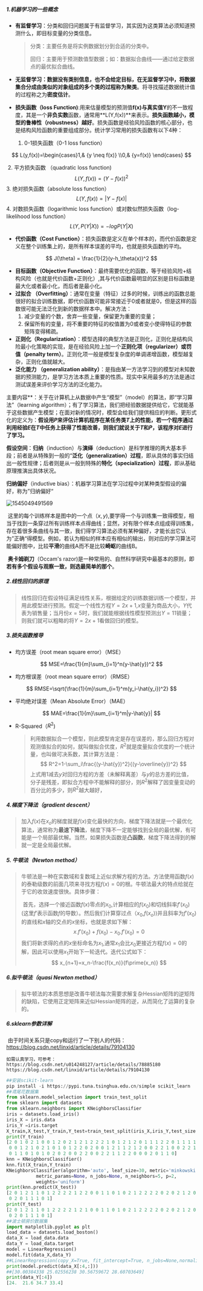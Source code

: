 ##### 1.机器学习的一些概念

- **有监督学习**：分类和回归问题属于有监督学习，其实因为这类算法必须知道预测什么，即目标变量的分类信息。

  > 分类：主要任务是将实例数据划分到合适的分类中。
  >
  > 回归：主要用于预测数值型数据；如：数据拟合曲线——通过给定数据点的最优拟合曲线。

- **无监督学习：**数据没有类别信息，也不会给定目标，在无监督学习中，将数据集合分成由类似的对象组成的多个类的过程称为**聚类**。将寻找描述数据统计值的过程称之为**密度估计**。


- **损失函数（loss Function)**:用来估量模型的预测值**f(x)**与真实值**Y**的不一致程度，其是一个**非负实数**函数，通常用**L(Y,f(x))**来表示。**损失函数越小，模型的鲁棒性（robustness）越好**。损失函数是经验风险函数的核心部分，也是结构风险函数的重要组成部分。统计学习常用的损失函数有以下4种：
  1. 0-1损失函数（0-1 loss function）

$$
L(y,f(x))=\begin{cases}1,& {y \neq f(x)} \\0,& {y=f(x)} \end{cases}
$$

​          2. 平方损失函数 （quadratic loss function)​      
$$
L(Y,f(x))=(Y-f(x))^2
$$
​          3. 绝对损失函数（absolute loss function）
$$
L(Y,f(x))=|Y-f(x)|
$$
​          4. 对数损失函数（logarithmic loss function）或对数似然损失函数（log-likelihood loss function）
$$
L(Y,P(Y|X))=-logP(Y|X)
$$

- **代价函数（Cost Function）**：损失函数是定义在单个样本的，而代价函数是定义在整个训练集上的，是所有样本误差的平均，也就是损失函数的平均。

$$
J(\theta) = \frac{1}{2}(y-h_\theta(x))^2
$$

- **目标函数（Objective Function）**：最终需要优化的函数，等于经验风险+结构风险（也就是代价函数+正则化）,其与代价函数最明显的区别是目标函数是最大化或者最小化，而后者是最小化。
- **过拟合 （Overfitting）**：通常在变量（特征）过多的时候，训练出的函数总能很好的拟合训练数据，即代价函数可能非常接近于0或者就是0，但是这样的函数很可能无法泛化到新的数据样本中。解决方法：
  1. 减少变量的个数，舍弃一些变量，保留更为重要的变量；
  2. 保留所有的变量，将不重要的特征的权值置为0或者变小使得特征的参数矩阵变得稀疏。
- **正则化（Regularization）**：模型选择的典型方法是正则化，正则化是结构风险最小化策略的实现，是在经验风险上加一个**正则化项（regularizer）**或**罚值（penalty term）**。正则化项一般是模型复杂度的单调递增函数，模型越复杂，正则化值就越大。
- **泛化能力 （generalization ability）**：是指由某一方法学习到的模型对未知数据的预测能力，是学习方法本质上重要的性质。现实中采用最多的方法是通过测试误差来评价学习方法的泛化能力。

主要内容**：关于在计算机上从数据中产生“模型”（model）的算法，即“学习算法”（learning algorithm）；有了学习算法，我们把经验数据提供给它，它就能基于这些数据产生模型；在面对新的情况时，模型会给我们提供相应的判断。更形式化的定义为：**假设用$P$来评估计算机程序在某任务类$T$上的性能，若一个程序通过利用经验$E$在$T$中任务上获得了性能改善，则我们就说关于$T$和$P$，该程序对$E$进行了学习。**

**假设空间**：**归纳**（induction）与**演绎**（deduction）是科学推理的两大基本手段；前者是从特殊到一般的“**泛化（generalization）过程**，即从具体的事实归结出一般性规律；后者则是从一般到特殊的**特化（specialization）过程**，即从基础原理推演出具体状况。

**归纳偏好**（inductive bias）：机器学习算法在学习过程中对某种类型假设的偏好，称为”归纳偏好“

![1545049491569](C:\Users\18019\AppData\Roaming\Typora\typora-user-images\1545049491569.png)

​        这里的每个训练样本是图中的一个点（$x,y$),要学得一个与训练集一致得模型，相当于找到一条穿过所有训练样本点得曲线；显然，对有限个样本点组成得训练集，存在着很多条曲线与其一致，我们得学习算法必须有某种偏好，才能长出它认为”正确“得模型。例如，若认为相似的样本应有相似的输出，则对应的学习算法可能偏好图中，比较**平滑**的曲线A而不是比较**崎岖**的曲线B。

​        **奥卡姆剃刀**（Occam's razor)是一种常用的、自然科学研究中最基本的原则，即**若有多个假设与观察一致，则选最简单的那个**。

##### 2.线性回归的原理

> 线性回归在假设特征满足线性关系，根据给定的训练数据训练一个模型，并用此模型进行预测。假定一个线性方程$Y=2x+1​$,$x​$变量为商品大小，$Y​$代表为销售量；当月份$x=5​$时，我们就能根据线性模型预测出$Y=11​$销量；则我们就可以粗略的将$Y=2x+1​$看做回归的模型。
>

##### 3.损失函数推导

- 均方误差（root mean  square error）（MSE）

$$
MSE=\frac{1}{m}\sum_{i=1}^n(y-\hat{y})^2
$$

- 均方根误差（root mean square error）（RMSE）

$$
RMSE=\sqrt{\frac{1}{m}\sum_{i=1}^m(y_i-\hat{y_i})^2}
$$

- 平均绝对误差（Mean Absolute Error）（MAE）

$$
MAE=\frac{1}{m}\sum_{i=1}^m|y-\hat{y}|
$$

- R-Squared（$R^2$)

  > 利用数据拟合一个模型，则此模型肯定是存在误差的，那么回归方程对观测值拟合的如何，就叫做拟合优度，$R^2$就是度量拟合优度的一个统计量，也叫做可决系数，其计算方法是：
  > $$
  > R^2=1-\sum_i\frac{(y-\hat{y})^2}{(y-\overline{y})^2}
  > $$
  > 上式用1减去$y$对回归方程的方差（未解释离差）与$y$的总方差的比值，分子是残差，即拟合方程中不能解释的部分，则$R^2$解释了因变量变动的百分比的多少，则$R^2$越大越好，

##### 4.梯度下降法（gradient  descent）

> 加入$f(x)$在$x_o$的梯度就是$f(x)$变化最快的方向，梯度下降法就是一个最优化算法，通常称为**最速下降法**，梯度下降不一定能够找到全局的最优解，有可能是一个局部最优解。当然，如果损失函数是**凸函数**，梯度下降法得到的解就一定是全局最优解。

##### 5. 牛顿法（Newton method）

> 牛顿法是一种在实数域和复数域上近似求解方程的方法。方法使用函数$f(x)$的泰勒级数的前面几项来寻找方程$f(x)=0$的根。牛顿法最大的特点给就在于它的收敛速度很快。具体步骤：
>
> ​    首先，选择一个接近函数$f(x)$零点的$x_0$,计算相应的$f(x_0)$和切线斜率$f\prime(x_0)$(这里$f\prime$表示函数$f$的导数）。然后我们计算穿过点（$x_0$,$f(x_o)$)并且斜率为$f\prime(x_0)$的直线和$x$轴的交点的$x$坐标，也就是求如下解：
> $$
> x.f\prime(x_0)+f(x_0)-x_0.f\prime(x_0)=0
> $$
> ​    我们将新求得的点的$x$坐标命名为$x_1$,通常$x_1$会比$x_0$更接近方程$f(x)=0$的解，因此可以使用$x_1$开始下一轮迭代。迭代公式如下：
> $$
> x_{n+1}=x_n-\frac{f(x_n)}{f\prime(x_n)}
> $$
>

##### 6.拟牛顿法（quasi Newton method）

> 拟牛顿法的本质思想是改善牛顿法每次需要求解复杂Hessian矩阵的逆矩阵的缺陷，它使用正定矩阵来近似Hessian矩阵的逆，从而简化了运算的复杂的。

##### 6.sklearn参数详解

​    由于时间关系只是copy和运行了一下别人的代码：https://blog.csdn.net/linxid/article/details/79104130

    如需认真学习，可参考：
    https://blog.csdn.net/u014248127/article/details/78885180
    https://blog.csdn.net/linxid/article/details/79104130

```Python
##安装scikit-learn
pip install -i https://pypi.tuna.tsinghua.edu.cn/simple scikit_learn
##鸢尾花数据集
from sklearn.model_selection import train_test_split
from sklearn import datasets
from sklearn.neighbors import KNeighborsClassifier
iris = datasets.load_iris()
iris_X = iris.data
iris_Y =iris.target
X_train,X_test,Y_train,Y_test=train_test_split(iris_X,iris_Y,test_size =0.3)
print(Y_train)
[2 0 1 0 2 1 0 0 1 2 0 2 1 2 1 2 2 2 1 0 1 2 1 2 0 1 1 1 2 2 0 1 1 1 1 2 0
 0 0 1 2 1 0 2 1 0 1 0 1 2 2 0 2 0 0 1 2 1 1 2 1 2 0 0 2 2 1 0 0 2 2 1 1 0
 0 1 1 0 1 0 1 0 2 0 2 0 0 2 2 0 0 2 2 1 1 2 2 0 0 0 2 0 1 1 0]
knn = KNeighborsClassifier()
knn.fit(X_train,Y_train)
KNeighborsClassifier(algorithm='auto', leaf_size=30, metric='minkowski',
           metric_params=None, n_jobs=None, n_neighbors=5, p=2,
           weights='uniform')
print(knn.predict(X_test))
[2 0 1 2 1 1 0 1 2 2 2 2 1 2 2 0 0 1 1 0 1 0 2 1 2 2 2 2 0 2 0 2 1 2 0 0 0
 0 2 0 1 1 1 0 1]
print(Y_test)
[2 0 1 2 1 1 0 1 2 2 2 2 1 2 1 0 0 1 1 0 1 0 2 1 2 2 2 2 0 2 0 2 1 2 0 0 0
 0 2 0 1 1 1 0 1]
##波士顿房价数据集
import matplotlib.pyplot as plt
load_data = datasets.load_boston()
data_X = load_data.data
data_Y = load_data.target
model = LinearRegression()
model.fit(data_X,data_Y)
##LinearRegression(copy_X=True, fit_intercept=True, n_jobs=None,normalize=False)
print(model.predict(data_X[:4,:]))
##[30.00384338 25.02556238 30.56759672 28.60703649]
print(data_Y[:4])
[24.  21.6 34.7 33.4]
```


